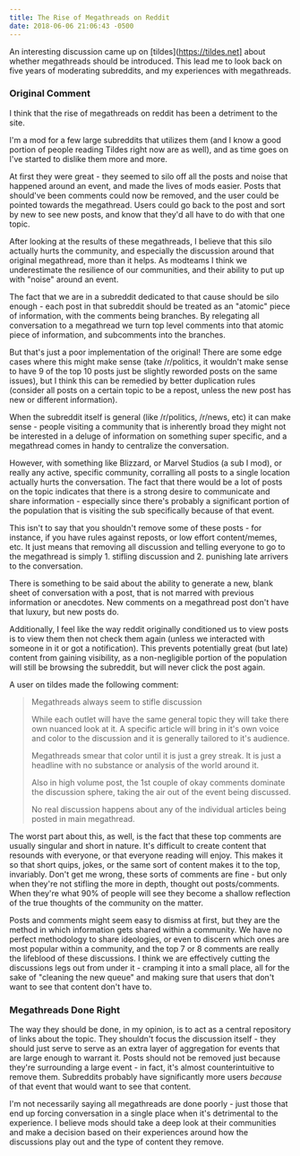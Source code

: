```yaml
---
title: The Rise of Megathreads on Reddit
date: 2018-06-06 21:06:43 -0500
---
```


An interesting discussion came up on [tildes](https://tildes.net] about whether megathreads should be introduced. This lead me to look back on five years of moderating subreddits, and my experiences with megathreads.


### Original Comment 

I think that the rise of megathreads on reddit has been a detriment to the site.

I'm a mod for a few large subreddits that utilizes them (and I know a good portion of people reading Tildes right now are as well), and as time goes on I've started to dislike them more and more.

At first they were great - they seemed to silo off all the posts and noise that happened around an event, and made the lives of mods easier. Posts that should've been comments could now be removed, and the user could be pointed towards the megathread. Users could go back to the post and sort by new to see new posts, and know that they'd all have to do with that one topic.

After looking at the results of these megathreads, I believe that this silo actually hurts the community, and especially the discussion around that original megathread, more than it helps. As modteams I think we underestimate the resilience of our communities, and their ability to put up with "noise" around an event.

The fact that we are in a subreddit dedicated to that cause should be silo enough - each post in that subreddit should be treated as an "atomic" piece of information, with the comments being branches. By relegating all conversation to a megathread we turn top level comments into that atomic piece of information, and subcomments into the branches.

But that's just a poor implementation of the original! There are some edge cases where this might make sense (take /r/politics, it wouldn't make sense to have 9 of the top 10 posts just be slightly reworded posts on the same issues), but I think this can be remedied by better duplication rules (consider all posts on a certain topic to be a repost, unless the new post has new or different information).

When the subreddit itself is general (like /r/politics, /r/news, etc) it can make sense - people visiting a community that is inherently broad they might not be interested in a deluge of information on something super specific, and a megathread comes in handy to centralize the conversation.

However, with something like Blizzard, or Marvel Studios (a sub I mod), or really any active, specific community, corralling all posts to a single location actually hurts the conversation. The fact that there would be a lot of posts on the topic indicates that there is a strong desire to communicate and share information - especially since there's probably a significant portion of the population that is visiting the sub specifically because of that event.

This isn't to say that you shouldn't remove some of these posts - for instance, if you have rules against reposts, or low effort content/memes, etc. It just means that removing all discussion and telling everyone to go to the megathread is simply 1. stifling discussion and 2. punishing late arrivers to the conversation.

There is something to be said about the ability to generate a new, blank sheet of conversation with a post, that is not marred with previous information or anecdotes. New comments on a megathread post don't have that luxury, but new posts do.

Additionally, I feel like the way reddit originally conditioned us to view posts is to view them then not check them again (unless we interacted with someone in it or got a notification). This prevents potentially great (but late) content from gaining visibility, as a non-negligible portion of the population will still be browsing the subreddit, but will never click the post again.


A user on tildes made the following comment:

> Megathreads always seem to stifle discussion
> 
> While each outlet will have the same general topic they will take there own nuanced look at it. A specific article will bring in it's own voice and color to the discussion and it is generally tailored to it's audience.
> 
> Megathreads smear that color until it is just a grey streak. It is just a headline with no substance or analysis of the world around it.
> 
> Also in high volume post, the 1st couple of okay comments dominate the discussion sphere, taking the air out of the event being discussed.
> 
> No real discussion happens about any of the individual articles being posted in main megathread.

The worst part about this, as well, is the fact that these top comments are usually singular and short in nature. It's difficult to create content that resounds with everyone, or that everyone reading will enjoy. This makes it so that short quips, jokes, or the same sort of content makes it to the top, invariably. Don't get me wrong, these sorts of comments are fine - but only when they're not stifling the more in depth, thought out posts/comments. When they're what 90% of people will see they become a shallow reflection of the true thoughts of the community on the matter.

Posts and comments might seem easy to dismiss at first, but they are the method in which information gets shared within a community. We have no perfect methodology to share ideologies, or even to discern which ones are most popular within a community, and the top 7 or 8 comments are really the lifeblood of these discussions. I think we are effectively cutting the discussions legs out from under it - cramping it into a small place, all for the sake of "cleaning the new queue" and making sure that users that don't want to see that content don't have to.

### Megathreads Done Right

The way they should be done, in my opinion, is to act as a central repository of links about the topic. They shouldn't focus the discussion itself - they should just serve to serve as an extra layer of aggregation for events that are large enough to warrant it. Posts should not be removed just because they're surrounding a large event - in fact, it's almost counterintuitive to remove them. Subreddits probably have significantly more users *because* of that event that would want to see that content. 

I'm not necessarily saying all megathreads are done poorly - just those that end up forcing conversation in a single place when it's detrimental to the experience. I believe mods should take a deep look at their communities and make a decision based on their experiences around how the discussions play out and the type of content they remove. 